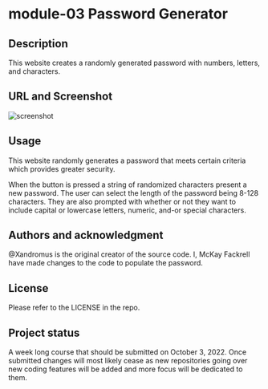 # module-03 Password Generator
## Description
This website creates a randomly generated password with numbers, letters, and characters. 

## URL and Screenshot


![screenshot](https://user-images.githubusercontent.com/110206514/193669277-6f98938b-505f-4f14-8875-4f2c94cb4152.jpg)

## Usage
 This website randomly generates a password that meets certain criteria which provides greater security.

 When the button is pressed a string of randomized characters present a new password. The user can select the length of the password being 8-128 characters. They are also prompted with whether or not they want to include capital or lowercase letters, numeric, and-or special characters.  

## Authors and acknowledgment
@Xandromus is the original creator of the source code. I, McKay Fackrell have made changes to the code to populate the password.

## License
Please refer to the LICENSE in the repo.

## Project status
A week long course that should be submitted on October 3, 2022. Once submitted changes will most likely cease as new repositories going over new coding features will be added and more focus will be dedicated to them.
